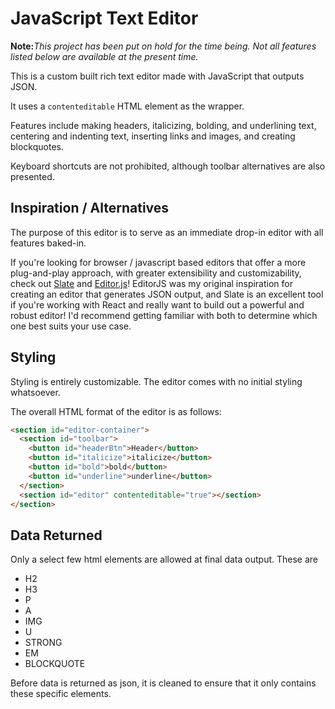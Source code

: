 # JavaScript Text Editor

<strong>Note:</strong><em>This project has been put on hold for the time being. Not all features listed below are available at the present time.</em>

This is a custom built rich text editor made with JavaScript that outputs JSON.

It uses a `contenteditable` HTML element as the wrapper.

Features include making headers, italicizing, bolding, and underlining text, centering and indenting text, inserting links and images, and creating blockquotes.

Keyboard shortcuts are not prohibited, although toolbar alternatives are also presented.

## Inspiration / Alternatives

The purpose of this editor is to serve as an immediate drop-in editor with all features baked-in.

If you're looking for browser / javascript based editors that offer a more plug-and-play approach, with greater extensibility and customizability, check out <a href="https://docs.slatejs.org/">Slate</a> and <a href="https://editorjs.io/getting-started/">Editor.js</a>! EditorJS was my original inspiration for creating an editor that generates JSON output, and Slate is an excellent tool if you're working with React and really want to build out a powerful and robust editor! I'd recommend getting familiar with both to determine which one best suits your use case.

## Styling

Styling is entirely customizable. The editor comes with no initial styling whatsoever.

The overall HTML format of the editor is as follows:

```html
<section id="editor-container">
  <section id="toolbar">
    <button id="headerBtn">Header</button>
    <button id="italicize">italicize</button>
    <button id="bold">bold</button>
    <button id="underline">underline</button>
  </section>
  <section id="editor" contenteditable="true"></section>
</section>
```

## Data Returned

Only a select few html elements are allowed at final data output. These are

- H2
- H3
- P
- A
- IMG
- U
- STRONG
- EM
- BLOCKQUOTE

Before data is returned as json, it is cleaned to ensure that it only contains these specific elements.
